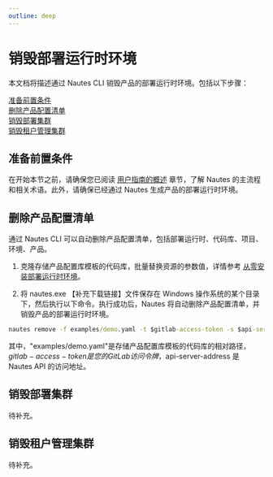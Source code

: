 ```yaml
---
outline: deep
---
```

# 销毁部署运行时环境
本文档将描述通过 Nautes CLI 销毁产品的部署运行时环境。包括以下步骤：  

[准备前置条件](#准备前置条件)  
[删除产品配置清单](#删除产品配置清单)  
[销毁部署集群](#销毁部署集群)  
[销毁租户管理集群](#销毁租户管理集群)  


## 准备前置条件
在开始本节之前，请确保您已阅读 [用户指南的概述](user-guide-00.md) 章节，了解 Nautes 的主流程和相关术语。此外，请确保已经通过 Nautes 生成产品的部署运行时环境。

## 删除产品配置清单
通过 Nautes CLI 可以自动删除产品配置清单，包括部署运行时、代码库、项目、环境、产品。

1. 克隆存储产品配置库模板的代码库，批量替换资源的参数值，详情参考 [从零安装部署运行时环境](quickstart-01.md)。

2. 将 nautes.exe 【补充下载链接】文件保存在 Windows 操作系统的某个目录下，然后执行以下命令。执行成功后，Nautes 将自动删除产品配置清单，并销毁产品的部署运行时环境。
```cmd
nautes remove -f examples/demo.yaml -t $gitlab-access-token -s $api-server-address
```
其中，"examples/demo.yaml"是存储产品配置库模板的代码库的相对路径，$gitlab-access-token 是您的 GitLab 访问令牌，$api-server-address 是 Nautes API 的访问地址。

## 销毁部署集群
待补充。

## 销毁租户管理集群
待补充。